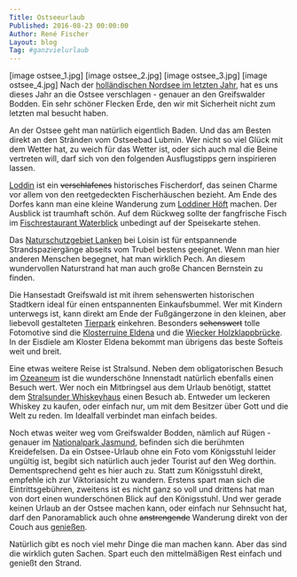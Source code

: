 ```yaml
---
Title: Ostseeurlaub
Published: 2016-08-23 00:00:00
Author: René Fischer
Layout: blog
Tag: #ganzvielurlaub
---
```

[image ostsee_1.jpg]
[image ostsee_2.jpg]
[image ostsee_3.jpg]
[image ostsee_4.jpg]
Nach der [holländischen Nordsee im letzten Jahr](/vakantie-in-holland), hat es uns dieses Jahr an die Ostsee verschlagen - genauer an den Greifswalder Bodden. Ein sehr schöner Flecken Erde, den wir mit Sicherheit nicht zum letzten mal besucht haben.

An der Ostsee geht man natürlich eigentlich Baden. Und das am Besten direkt an den Stränden vom Ostseebad Lubmin. Wer nicht so viel Glück mit dem Wetter hat, zu weich für das Wetter ist, oder sich auch mal die Beine vertreten will, darf sich von den folgenden Ausflugstipps gern inspirieren lassen.

[Loddin](https://de.wikipedia.org/wiki/Loddin) ist ein ~~verschlafenes~~ historisches Fischerdorf, das seinen Charme vor allem von den reetgedeckten Fischerhäuschen bezieht. Am Ende des Dorfes kann man eine kleine Wanderung zum [Loddiner Höft](https://www.insel-usedom-wollin.de/loddin/loddiner-hoeft.html) machen. Der Ausblick ist traumhaft schön. Auf dem Rückweg sollte der fangfrische Fisch im [Fischrestaurant Waterblick](/loddiner-bratfischpann) unbedingt auf der Speisekarte stehen.

Das [Naturschutzgebiet Lanken](https://de.wikipedia.org/wiki/Naturschutzgebiet_Lanken_&#40;Mecklenburg-Vorpommern&#41;) bei Loisin ist für entspannende Strandspaziergänge abseits vom Trubel bestens geeignet. Wenn man hier anderen Menschen begegnet, hat man wirklich Pech. An diesem wundervollen Naturstrand hat man auch große Chancen Bernstein zu finden.

Die Hansestadt Greifswald ist mit ihrem sehenswerten historischen Stadtkern ideal für einen entspannenten Einkaufsbummel. Wer mit Kindern unterwegs ist, kann direkt am Ende der Fußgängerzone in den kleinen, aber liebevoll gestalteten [Tierpark](http://www.tierpark-greifswald.de/) einkehren. Besonders ~~sehenswert~~ tolle Fotomotive sind die [Klosterruine Eldena](https://de.wikipedia.org/wiki/Kloster_Eldena_&#40;Vorpommern&#41;) und die [Wiecker Holzklappbrücke](https://de.wikipedia.org/wiki/Wiecker_Br%C3%BCcke). In der Eisdiele am Kloster Eldena bekommt man übrigens das beste Softeis weit und breit.

Eine etwas weitere Reise ist Stralsund. Neben dem obligatorischen Besuch im [Ozeaneum](https://www.ozeaneum.de/) ist die wunderschöne Innenstadt natürlich ebenfalls einen Besuch wert. Wer noch ein Mitbringsel aus dem Urlaub benötigt, stattet dem [Stralsunder Whiskeyhaus](http://www.faszination-stralsund.de/) einen Besuch ab. Entweder um leckeren Whiskey zu kaufen, oder einfach nur, um mit dem Besitzer über Gott und die Welt zu reden. Im Idealfall verbindet man einfach beides.

Noch etwas weiter weg vom Greifswalder Bodden, nämlich auf Rügen - genauer im [Nationalpark Jasmund](https://de.wikipedia.org/wiki/Nationalpark_Jasmund), befinden sich die berühmten Kreidefelsen. Da ein Ostsee-Urlaub ohne ein Foto vom Königsstuhl leider ungültig ist, begibt sich natürlich auch jeder Tourist auf den Weg dorthin. Dementsprechend geht es hier auch zu. Statt zum Königsstuhl direkt, empfehle ich zur Viktoriasicht zu wandern. Erstens spart man sich die Eintrittsgebühren, zweitens ist es nicht ganz so voll und drittens hat man von dort einen wunderschönen Blick auf den Königsstuhl. Und wer gerade keinen Urlaub an der Ostsee machen kann, oder einfach nur Sehnsucht hat, darf den Panoramablick auch ohne <del>anstrengende</del> Wanderung direkt von der Couch aus [genießen](http://www.kubische-panoramen.de/index.php?id_id=7497).

Natürlich gibt es noch viel mehr Dinge die man machen kann. Aber das sind die wirklich guten Sachen. Spart euch den mittelmäßigen Rest einfach und genießt den Strand.